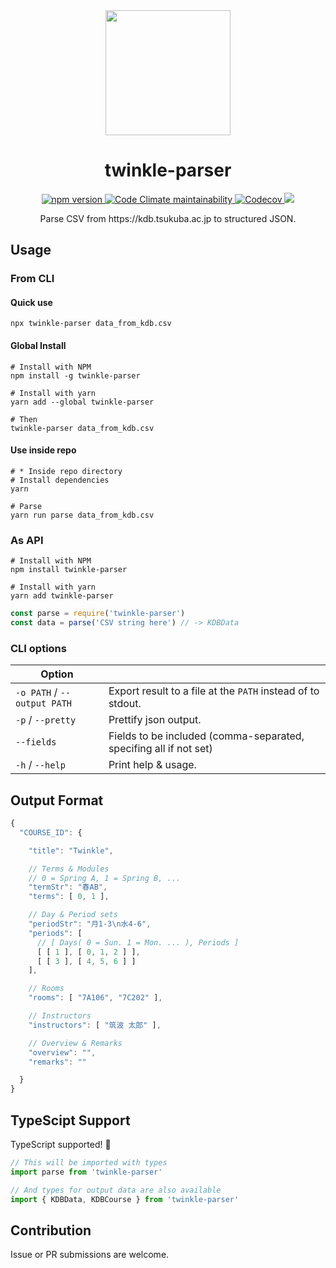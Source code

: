 <div align="center">
  <img width="200" src="https://storage.googleapis.com/twinkle-resouces/common/bldg-cl.png" alt="">
  <h1>twinkle-parser</h1>
  <p>
    <a href="https://www.npmjs.com/package/twinkle-parser" target="_blank" rel="noopener">
      <img alt="npm version" src="https://img.shields.io/npm/v/twinkle-parser.svg?style=flat-square">
    </a>
    <a href="https://codeclimate.com/github/nandenjin/twinkle-parser/maintainability">
      <img alt="Code Climate maintainability" src="https://img.shields.io/codeclimate/maintainability/nandenjin/twinkle-parser?style=flat-square">
    </a>
    <a href="https://codecov.io/gh/nandenjin/twinkle-parser">
      <img alt="Codecov" src="https://img.shields.io/codecov/c/gh/nandenjin/twinkle-parser?style=flat-square">
    </a>
    <span>
      <img src="http://img.shields.io/badge/license-MIT-blue.svg?style=flat-square">
    </span>
  </p>
  <p>Parse CSV from https://kdb.tsukuba.ac.jp to structured JSON.</p>
</div>

## Usage

### From CLI

#### Quick use

```shell
npx twinkle-parser data_from_kdb.csv
```

#### Global Install

```shell
# Install with NPM
npm install -g twinkle-parser

# Install with yarn
yarn add --global twinkle-parser

# Then
twinkle-parser data_from_kdb.csv
```

#### Use inside repo

```shell
# * Inside repo directory
# Install dependencies
yarn

# Parse
yarn run parse data_from_kdb.csv
```

### As API

```shell
# Install with NPM
npm install twinkle-parser

# Install with yarn
yarn add twinkle-parser
```

```js
const parse = require('twinkle-parser')
const data = parse('CSV string here') // -> KDBData
```

### CLI options

| Option                      |                                                                   |
| --------------------------- | ----------------------------------------------------------------- |
| `-o PATH` / `--output PATH` | Export result to a file at the `PATH` instead of to stdout.       |
| `-p` / `--pretty`           | Prettify json output.                                             |
| `--fields`                  | Fields to be included (comma-separated, specifing all if not set) |
| `-h` / `--help`             | Print help & usage.                                               |

## Output Format

```js
{
  "COURSE_ID": {

    "title": "Twinkle",

    // Terms & Modules
    // 0 = Spring A, 1 = Spring B, ...
    "termStr": "春AB",
    "terms": [ 0, 1 ],

    // Day & Period sets
    "periodStr": "月1-3\n水4-6",
    "periods": [
      // [ Days( 0 = Sun. 1 = Mon. ... ), Periods ]
      [ [ 1 ], [ 0, 1, 2 ] ],
      [ [ 3 ], [ 4, 5, 6 ] ]
    ],

    // Rooms
    "rooms": [ "7A106", "7C202" ],

    // Instructors
    "instructors": [ "筑波 太郎" ],

    // Overview & Remarks
    "overview": "",
    "remarks": ""

  }
}
```

## TypeScipt Support

TypeScript supported! 🎉

```ts
// This will be imported with types
import parse from 'twinkle-parser'

// And types for output data are also available
import { KDBData, KDBCourse } from 'twinkle-parser'
```

## Contribution

Issue or PR submissions are welcome.
